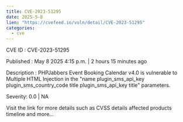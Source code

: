 ```yaml
---
title: CVE-2023-51295
date: 2025-5-8
lien: "https://cvefeed.io/vuln/detail/CVE-2023-51295"
categories:
  - cve
---
```


CVE ID : CVE-2023-51295

Published :  May 8
2025
4:15 p.m. | 2 hours
15 minutes ago

Description : PHPJabbers Event Booking Calendar v4.0 is vulnerable to Multiple HTML Injection in the "name
plugin_sms_api_key
plugin_sms_country_code
title
plugin_sms_api_key
title" parameters.

Severity: 0.0 | NA

Visit the link for more details
such as CVSS details
affected products
timeline
and more...
